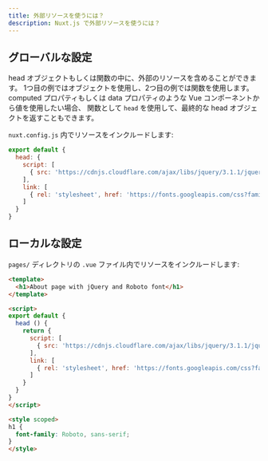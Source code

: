 ```yaml
---
title: 外部リソースを使うには？
description: Nuxt.js で外部リソースを使うには？
---
```


## グローバルな設定

head オブジェクトもしくは関数の中に、外部のリソースを含めることができます。
1つ目の例ではオブジェクトを使用し、2つ目の例では関数を使用します。
computed プロパティもしくは data プロパティのような Vue コンポーネントから値を使用したい場合、 関数として `head` を使用して、最終的な head オブジェクトを返すこともできます。

`nuxt.config.js` 内でリソースをインクルードします:

```js
export default {
  head: {
    script: [
      { src: 'https://cdnjs.cloudflare.com/ajax/libs/jquery/3.1.1/jquery.min.js' }
    ],
    link: [
      { rel: 'stylesheet', href: 'https://fonts.googleapis.com/css?family=Roboto&display=swap' }
    ]
  }
}
```

## ローカルな設定

`pages/` ディレクトリの `.vue` ファイル内でリソースをインクルードします:

```html
<template>
  <h1>About page with jQuery and Roboto font</h1>
</template>

<script>
export default {
  head () {
    return {
      script: [
        { src: 'https://cdnjs.cloudflare.com/ajax/libs/jquery/3.1.1/jquery.min.js' }
      ],
      link: [
        { rel: 'stylesheet', href: 'https://fonts.googleapis.com/css?family=Roboto&display=swap' }
      ]
    }
  }
}
</script>

<style scoped>
h1 {
  font-family: Roboto, sans-serif;
}
</style>
```
